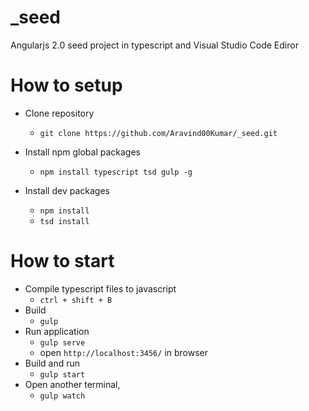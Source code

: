 # _seed
Angularjs 2.0 seed project in typescript and Visual Studio Code Ediror

# How to setup

- Clone repository
	* `git clone https://github.com/Aravind00Kumar/_seed.git`

- Install npm global packages
	* `npm install typescript tsd gulp -g`	

- Install dev packages 
	* `npm install`
	* `tsd install`

# How to start
 - Compile typescript files to javascript 
    * `ctrl + shift + B`  
 - Build 
 	* `gulp`
 - Run application
	* `gulp serve` 
	* open `http://localhost:3456/` in browser
 - Build and run	
	* `gulp start` 
 - Open another terminal, 
 	* `gulp watch`

